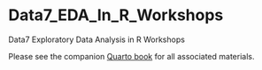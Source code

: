 # Data7_EDA_In_R_Workshops
Data7 Exploratory Data Analysis in R Workshops

Please see the companion [Quarto book](https://gchism94.github.io/Data7_EDA_In_R_Workshops/) for all associated materials. 
